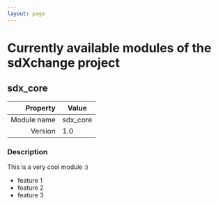 ```yaml
---
layout: page
---
```

# Currently available modules of the sdXchange project

## sdx_core

Property    | Value
-----------:|--------------
Module name | sdx_core
Version     | 1.0

### Description

This is a very cool module :)
* feature 1
* feature 2
* feature 3